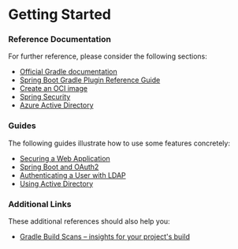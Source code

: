 # Getting Started

### Reference Documentation
For further reference, please consider the following sections:

* [Official Gradle documentation](https://docs.gradle.org)
* [Spring Boot Gradle Plugin Reference Guide](https://docs.spring.io/spring-boot/docs/2.3.2.RELEASE/gradle-plugin/reference/html/)
* [Create an OCI image](https://docs.spring.io/spring-boot/docs/2.3.2.RELEASE/gradle-plugin/reference/html/#build-image)
* [Spring Security](https://docs.spring.io/spring-boot/docs/2.3.2.RELEASE/reference/htmlsingle/#boot-features-security)
* [Azure Active Directory](https://github.com/Microsoft/azure-spring-boot/tree/master/azure-spring-boot-starters/azure-active-directory-spring-boot-starter)

### Guides
The following guides illustrate how to use some features concretely:

* [Securing a Web Application](https://spring.io/guides/gs/securing-web/)
* [Spring Boot and OAuth2](https://spring.io/guides/tutorials/spring-boot-oauth2/)
* [Authenticating a User with LDAP](https://spring.io/guides/gs/authenticating-ldap/)
* [Using Active Directory](https://github.com/Microsoft/azure-spring-boot/tree/master/azure-spring-boot-samples/azure-active-directory-spring-boot-sample)

### Additional Links
These additional references should also help you:

* [Gradle Build Scans – insights for your project's build](https://scans.gradle.com#gradle)

